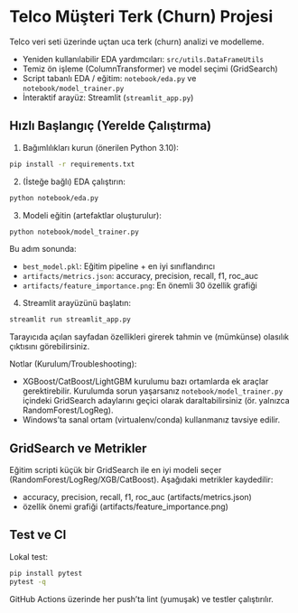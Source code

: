 # Telco Müşteri Terk (Churn) Projesi

Telco veri seti üzerinde uçtan uca terk (churn) analizi ve modelleme.

- Yeniden kullanılabilir EDA yardımcıları: `src/utils.DataFrameUtils`
- Temiz ön işleme (ColumnTransformer) ve model seçimi (GridSearch)
- Script tabanlı EDA / eğitim: `notebook/eda.py` ve `notebook/model_trainer.py`
- İnteraktif arayüz: Streamlit (`streamlit_app.py`)

## Hızlı Başlangıç (Yerelde Çalıştırma)

1) Bağımlılıkları kurun (önerilen Python 3.10):

```bash
pip install -r requirements.txt
```

2) (İsteğe bağlı) EDA çalıştırın:

```bash
python notebook/eda.py
```

3) Modeli eğitin (artefaktlar oluşturulur):

```bash
python notebook/model_trainer.py
```

Bu adım sonunda:
- `best_model.pkl`: Eğitim pipeline + en iyi sınıflandırıcı
- `artifacts/metrics.json`: accuracy, precision, recall, f1, roc_auc
- `artifacts/feature_importance.png`: En önemli 30 özellik grafiği

4) Streamlit arayüzünü başlatın:

```bash
streamlit run streamlit_app.py
```

Tarayıcıda açılan sayfadan özellikleri girerek tahmin ve (mümkünse) olasılık çıktısını görebilirsiniz.

Notlar (Kurulum/Troubleshooting):
- XGBoost/CatBoost/LightGBM kurulumu bazı ortamlarda ek araçlar gerektirebilir. Kurulumda sorun yaşarsanız `notebook/model_trainer.py` içindeki GridSearch adaylarını geçici olarak daraltabilirsiniz (ör. yalnızca RandomForest/LogReg).
- Windows’ta sanal ortam (virtualenv/conda) kullanmanız tavsiye edilir.

## GridSearch ve Metrikler

Eğitim scripti küçük bir GridSearch ile en iyi modeli seçer (RandomForest/LogReg/XGB/CatBoost). Aşağıdaki metrikler kaydedilir:
- accuracy, precision, recall, f1, roc_auc (artifacts/metrics.json)
- özellik önemi grafiği (artifacts/feature_importance.png)

## Test ve CI

Lokal test:

```bash
pip install pytest
pytest -q
```

GitHub Actions üzerinde her push’ta lint (yumuşak) ve testler çalıştırılır.
